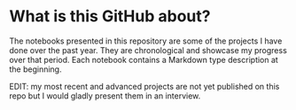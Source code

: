 # What is this GitHub about?
The notebooks presented in this repository are some of the projects I have done over the past year.
They are chronological and showcase my progress over that period.
Each notebook contains a Markdown type description at the beginning.

EDIT: my most recent and advanced projects are not yet published on this repo but I would gladly present them in an interview.
